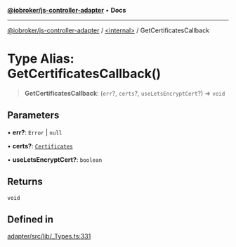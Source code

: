 [**@iobroker/js-controller-adapter**](../../README.md) • **Docs**

***

[@iobroker/js-controller-adapter](../../globals.md) / [\<internal\>](../README.md) / GetCertificatesCallback

# Type Alias: GetCertificatesCallback()

> **GetCertificatesCallback**: (`err`?, `certs`?, `useLetsEncryptCert`?) => `void`

## Parameters

• **err?**: `Error` \| `null`

• **certs?**: [`Certificates`](../interfaces/Certificates.md)

• **useLetsEncryptCert?**: `boolean`

## Returns

`void`

## Defined in

[adapter/src/lib/\_Types.ts:331](https://github.com/ioBroker/ioBroker.js-controller/blob/77e3ad19ba544ef59ab9929a52ba17e35b9cc80a/packages/adapter/src/lib/_Types.ts#L331)
